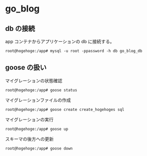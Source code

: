 # go_blog

## db の接続

app コンテナからアプリケーションの db に接続する。

```
root@hogehoge:/app# mysql -u root -ppassword -h db go_blog_db
```

## goose の扱い

マイグレーションの状態確認

```
root@hogehoge:/app# goose status
```

マイグレーションファイルの作成

```
root@hogehoge:/app# goose create create_hogehoges sql
```

マイグレーションの実行

```
root@hogehoge:/app# goose up
```

スキーマの後方への更新

```
root@hogehoge:/app# goose down
```
